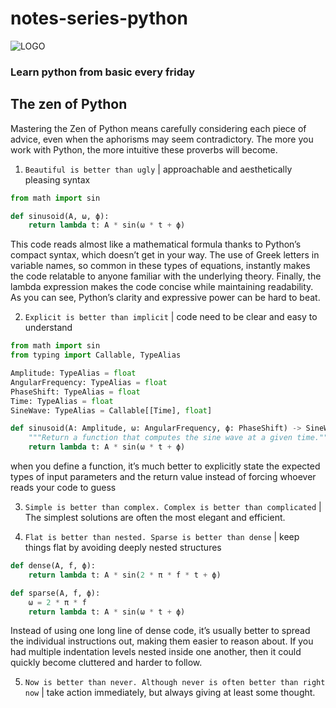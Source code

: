 # notes-series-python
![LOGO](https://brandlogos.net/wp-content/uploads/2014/11/python-logo_brandlogos.net_cjulg.png)
### Learn python from basic every friday


## The zen of Python
Mastering the Zen of Python means carefully considering each piece of advice, even when the aphorisms may seem contradictory. The more you work with Python, the more intuitive these proverbs will become.

1. `Beautiful is better than ugly` | approachable and aesthetically pleasing syntax
```python
from math import sin

def sinusoid(A, ω, ϕ):
    return lambda t: A * sin(ω * t + ϕ)
```
This code reads almost like a mathematical formula thanks to Python’s compact syntax, which doesn’t get in your way. The use of Greek letters in variable names, so common in these types of equations, instantly makes the code relatable to anyone familiar with the underlying theory. Finally, the lambda expression makes the code concise while maintaining readability. As you can see, Python’s clarity and expressive power can be hard to beat.

2. `Explicit is better than implicit` | code need to be clear and easy to understand
```python
from math import sin
from typing import Callable, TypeAlias

Amplitude: TypeAlias = float
AngularFrequency: TypeAlias = float
PhaseShift: TypeAlias = float
Time: TypeAlias = float
SineWave: TypeAlias = Callable[[Time], float]

def sinusoid(A: Amplitude, ω: AngularFrequency, ϕ: PhaseShift) -> SineWave:
    """Return a function that computes the sine wave at a given time."""
    return lambda t: A * sin(ω * t + ϕ)
```
when you define a function, it’s much better to explicitly state the expected types of input parameters and the return value instead of forcing whoever reads your code to guess

3. `Simple is better than complex. Complex is better than complicated` | The simplest solutions are often the most elegant and efficient.

4. `Flat is better than nested. Sparse is better than dense` | keep things flat by avoiding deeply nested structures
```python
def dense(A, f, ϕ):
    return lambda t: A * sin(2 * π * f * t + ϕ)

def sparse(A, f, ϕ):
    ω = 2 * π * f
    return lambda t: A * sin(ω * t + ϕ)
```
Instead of using one long line of dense code, it’s usually better to spread the individual instructions out, making them easier to reason about. If you had multiple indentation levels nested inside one another, then it could quickly become cluttered and harder to follow.

5. `Now is better than never. Although never is often better than right now` | take action immediately, but always giving at least some thought.